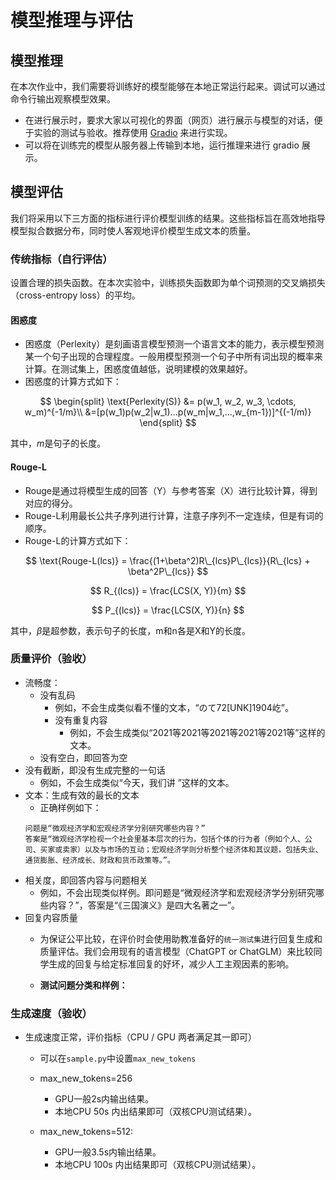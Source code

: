 # 模型推理与评估

## 模型推理

在本次作业中，我们需要将训练好的模型能够在本地正常运行起来。调试可以通过命令行输出观察模型效果。

- 在进行展示时，要求大家以可视化的界面（网页）进行展示与模型的对话，便于实验的测试与验收。推荐使用 [Gradio](https://www.gradio.app/guides/quickstart) 来进行实现。
- 可以将在训练完的模型从服务器上传输到本地，运行推理来进行 gradio 展示。

## 模型评估

我们将采用以下三方面的指标进行评价模型训练的结果。这些指标旨在高效地指导模型拟合数据分布，同时使人客观地评价模型生成文本的质量。

### 传统指标（自行评估）

设置合理的损失函数。在本次实验中，训练损失函数即为单个词预测的交叉熵损失（cross-entropy loss）的平均。

#### 困惑度

* 困惑度（Perlexity）是刻画语言模型预测一个语言文本的能力，表示模型预测某一个句子出现的合理程度。一般用模型预测一个句子中所有词出现的概率来计算。在测试集上，困惑度值越低，说明建模的效果越好。
* 困惑度的计算方式如下：

$$
\begin{split}
\text{Perlexity(S)} &= p(w_1, w_2, w_3, \cdots, w_m)^{-1/m}\\
&=[p(w_1)p(w_2|w_1)...p(w_m|w_1,...,w_{m-1})]^{(-1/m)}
\end{split}
$$

其中，$m$是句子的长度。

#### Rouge-L

* Rouge是通过将模型生成的回答（Y）与参考答案（X）进行比较计算，得到对应的得分。
* Rouge-L利用最长公共子序列进行计算，注意子序列不一定连续，但是有词的顺序。
* Rouge-L的计算方式如下：

$$
\text{Rouge-L(lcs)} = \frac{(1+\beta^2)R\_{lcs}P\_{lcs}}{R\_{lcs} + \beta^2P\_{lcs}}
$$

$$
R_{(lcs)} = \frac{LCS(X, Y)}{m}
$$

$$
P_{(lcs)} = \frac{LCS(X, Y)}{n}
$$

其中，$\beta$是超参数，表示句子的长度，m和n各是X和Y的长度。

### 质量评价（验收）

* 流畅度：
    * 没有乱码
        * 例如，不会生成类似看不懂的文本，“のて72[UNK]1904屹”。
      * 没有重复内容
        * 例如，不会生成类似“2021等2021等2021等2021等2021等”这样的文本。
    * 没有空白，即回答为空  
* 没有截断，即没有生成完整的一句话
    * 例如，不会生成类似“今天，我们讲 ”这样的文本。
* 文本：生成有效的最长的文本
    * 正确样例如下：
    ```
    问题是“微观经济学和宏观经济学分别研究哪些内容？”
    答案是“微观经济学检视一个社会里基本层次的行为，包括个体的行为者（例如个人、公司、买家或卖家）以及与市场的互动；宏观经济学则分析整个经济体和其议题，包括失业、通货膨胀、经济成长、财政和货币政策等。”。
    ```
* 相关度，即回答内容与问题相关
    * 例如，不会出现类似样例。即问题是“微观经济学和宏观经济学分别研究哪些内容？”，答案是“《三国演义》是四大名著之一”。
* 回复内容质量
    * 为保证公平比较，在评价时会使用助教准备好的`统一测试集`进行回复生成和质量评估。我们会用现有的语言模型（ChatGPT or ChatGLM）来比较同学生成的回复与给定标准回复的好坏，减少人工主观因素的影响。

    * **测试问题分类和样例：**

      <!-- TODO -->

### 生成速度（验收）

* 生成速度正常，评价指标（CPU / GPU 两者满足其一即可）
  * 可以在`sample.py`中设置`max_new_tokens`
  
  * max_new_tokens=256
    * GPU一般2s内输出结果。
    * 本地CPU 50s 内出结果即可（双核CPU测试结果）。
  
  * max_new_tokens=512:
    * GPU一般3.5s内输出结果。
    * 本地CPU 100s 内出结果即可（双核CPU测试结果）。